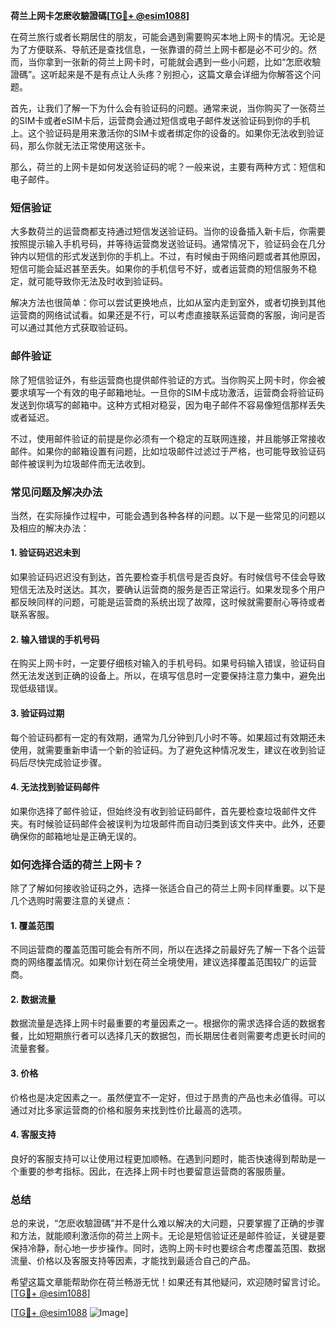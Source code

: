 **荷兰上网卡怎麽收驗證碼[[TG💪+ @esim1088](https://t.me/s/esim1088)]**

在荷兰旅行或者长期居住的朋友，可能会遇到需要购买本地上网卡的情况。无论是为了方便联系、导航还是查找信息，一张靠谱的荷兰上网卡都是必不可少的。然而，当你拿到一张新的荷兰上网卡时，可能就会遇到一些小问题，比如“怎麽收驗證碼”。这听起来是不是有点让人头疼？别担心，这篇文章会详细为你解答这个问题。

首先，让我们了解一下为什么会有验证码的问题。通常来说，当你购买了一张荷兰的SIM卡或者eSIM卡后，运营商会通过短信或电子邮件发送验证码到你的手机上。这个验证码是用来激活你的SIM卡或者绑定你的设备的。如果你无法收到验证码，那么你就无法正常使用这张卡。

那么，荷兰的上网卡是如何发送验证码的呢？一般来说，主要有两种方式：短信和电子邮件。

### 短信验证

大多数荷兰的运营商都支持通过短信发送验证码。当你的设备插入新卡后，你需要按照提示输入手机号码，并等待运营商发送验证码。通常情况下，验证码会在几分钟内以短信的形式发送到你的手机上。不过，有时候由于网络问题或者其他原因，短信可能会延迟甚至丢失。如果你的手机信号不好，或者运营商的短信服务不稳定，就可能导致你无法及时收到验证码。

解决方法也很简单：你可以尝试更换地点，比如从室内走到室外，或者切换到其他运营商的网络试试看。如果还是不行，可以考虑直接联系运营商的客服，询问是否可以通过其他方式获取验证码。

### 邮件验证

除了短信验证外，有些运营商也提供邮件验证的方式。当你购买上网卡时，你会被要求填写一个有效的电子邮箱地址。一旦你的SIM卡成功激活，运营商会将验证码发送到你填写的邮箱中。这种方式相对稳妥，因为电子邮件不容易像短信那样丢失或者延迟。

不过，使用邮件验证的前提是你必须有一个稳定的互联网连接，并且能够正常接收邮件。如果你的邮箱设置有问题，比如垃圾邮件过滤过于严格，也可能导致验证码邮件被误判为垃圾邮件而无法收到。

### 常见问题及解决办法

当然，在实际操作过程中，可能会遇到各种各样的问题。以下是一些常见的问题以及相应的解决办法：

#### 1. 验证码迟迟未到

如果验证码迟迟没有到达，首先要检查手机信号是否良好。有时候信号不佳会导致短信无法及时送达。其次，要确认运营商的服务是否正常运行。如果发现多个用户都反映同样的问题，可能是运营商的系统出现了故障，这时候就需要耐心等待或者联系客服。

#### 2. 输入错误的手机号码

在购买上网卡时，一定要仔细核对输入的手机号码。如果号码输入错误，验证码自然无法发送到正确的设备上。所以，在填写信息时一定要保持注意力集中，避免出现低级错误。

#### 3. 验证码过期

每个验证码都有一定的有效期，通常为几分钟到几小时不等。如果超过有效期还未使用，就需要重新申请一个新的验证码。为了避免这种情况发生，建议在收到验证码后尽快完成验证步骤。

#### 4. 无法找到验证码邮件

如果你选择了邮件验证，但始终没有收到验证码邮件，首先要检查垃圾邮件文件夹。有时候验证码邮件会被误判为垃圾邮件而自动归类到该文件夹中。此外，还要确保你的邮箱地址是正确无误的。

### 如何选择合适的荷兰上网卡？

除了了解如何接收验证码之外，选择一张适合自己的荷兰上网卡同样重要。以下是几个选购时需要注意的关键点：

#### 1. 覆盖范围

不同运营商的覆盖范围可能会有所不同，所以在选择之前最好先了解一下各个运营商的网络覆盖情况。如果你计划在荷兰全境使用，建议选择覆盖范围较广的运营商。

#### 2. 数据流量

数据流量是选择上网卡时最重要的考量因素之一。根据你的需求选择合适的数据套餐，比如短期旅行者可以选择几天的数据包，而长期居住者则需要考虑更长时间的流量套餐。

#### 3. 价格

价格也是决定因素之一。虽然便宜不一定好，但过于昂贵的产品也未必值得。可以通过对比多家运营商的价格和服务来找到性价比最高的选项。

#### 4. 客服支持

良好的客服支持可以让使用过程更加顺畅。在遇到问题时，能否快速得到帮助是一个重要的参考指标。因此，在选择上网卡时也要留意运营商的客服质量。

### 总结

总的来说，“怎麽收驗證碼”并不是什么难以解决的大问题，只要掌握了正确的步骤和方法，就能顺利激活你的荷兰上网卡。无论是短信验证还是邮件验证，关键是要保持冷静，耐心地一步步操作。同时，选购上网卡时也要综合考虑覆盖范围、数据流量、价格以及客服支持等因素，才能找到最适合自己的产品。

希望这篇文章能帮助你在荷兰畅游无忧！如果还有其他疑问，欢迎随时留言讨论。[[TG💪+ @esim1088](https://t.me/s/esim1088)] 

[[TG💪+ @esim1088](https://t.me/s/esim1088) ![Image](https://i.postimg.cc/4NQfJmqS/Snipaste-2025-05-13-00-14-12.png)]